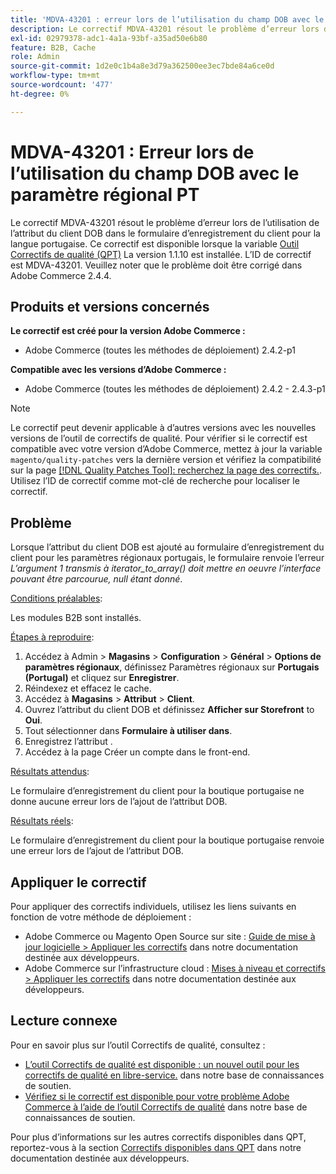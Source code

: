```yaml
---
title: 'MDVA-43201 : erreur lors de l’utilisation du champ DOB avec le paramètre régional PT'
description: Le correctif MDVA-43201 résout le problème d’erreur lors de l’utilisation de l’attribut du client DOB dans le formulaire d’enregistrement du client pour la langue portugaise. Ce correctif est disponible lorsque l’[outil de correctifs de qualité (QPT)](/help/announcements/adobe-commerce-announcements/magento-quality-patches-released-new-tool-to-self-serve-quality-patches.md) 1.1.10 est installé. L’ID de correctif est MDVA-43201. Veuillez noter que le problème doit être corrigé dans Adobe Commerce 2.4.4.
exl-id: 02979378-adc1-4a1a-93bf-a35ad50e6b80
feature: B2B, Cache
role: Admin
source-git-commit: 1d2e0c1b4a8e3d79a362500ee3ec7bde84a6ce0d
workflow-type: tm+mt
source-wordcount: '477'
ht-degree: 0%

---
```


# MDVA-43201 : Erreur lors de l’utilisation du champ DOB avec le paramètre régional PT

Le correctif MDVA-43201 résout le problème d’erreur lors de l’utilisation de l’attribut du client DOB dans le formulaire d’enregistrement du client pour la langue portugaise. Ce correctif est disponible lorsque la variable [Outil Correctifs de qualité (QPT)](/help/announcements/adobe-commerce-announcements/magento-quality-patches-released-new-tool-to-self-serve-quality-patches.md) La version 1.1.10 est installée. L’ID de correctif est MDVA-43201. Veuillez noter que le problème doit être corrigé dans Adobe Commerce 2.4.4.

## Produits et versions concernés

**Le correctif est créé pour la version Adobe Commerce :**

* Adobe Commerce (toutes les méthodes de déploiement) 2.4.2-p1

**Compatible avec les versions d’Adobe Commerce :**

* Adobe Commerce (toutes les méthodes de déploiement) 2.4.2 - 2.4.3-p1

>[!NOTE]
>
>Le correctif peut devenir applicable à d’autres versions avec les nouvelles versions de l’outil de correctifs de qualité. Pour vérifier si le correctif est compatible avec votre version d’Adobe Commerce, mettez à jour la variable `magento/quality-patches` vers la dernière version et vérifiez la compatibilité sur la page [[!DNL Quality Patches Tool]: recherchez la page des correctifs.](https://devdocs.magento.com/quality-patches/tool.html#patch-grid). Utilisez l’ID de correctif comme mot-clé de recherche pour localiser le correctif.

## Problème

Lorsque l’attribut du client DOB est ajouté au formulaire d’enregistrement du client pour les paramètres régionaux portugais, le formulaire renvoie l’erreur *L’argument 1 transmis à iterator_to_array() doit mettre en oeuvre l’interface pouvant être parcourue, null étant donné*.

<u>Conditions préalables</u>:

Les modules B2B sont installés.

<u>Étapes à reproduire</u>:

1. Accédez à Admin > **Magasins** > **Configuration** > **Général** > **Options de paramètres régionaux**, définissez Paramètres régionaux sur **Portugais (Portugal)** et cliquez sur **Enregistrer**.
1. Réindexez et effacez le cache.
1. Accédez à **Magasins** > **Attribut** > **Client**.
1. Ouvrez l’attribut du client DOB et définissez **Afficher sur Storefront** to **Oui**.
1. Tout sélectionner dans **Formulaire à utiliser dans**.
1. Enregistrez l’attribut .
1. Accédez à la page Créer un compte dans le front-end.

<u>Résultats attendus</u>:

Le formulaire d’enregistrement du client pour la boutique portugaise ne donne aucune erreur lors de l’ajout de l’attribut DOB.

<u>Résultats réels</u>:

Le formulaire d’enregistrement du client pour la boutique portugaise renvoie une erreur lors de l’ajout de l’attribut DOB.

## Appliquer le correctif

Pour appliquer des correctifs individuels, utilisez les liens suivants en fonction de votre méthode de déploiement :

* Adobe Commerce ou Magento Open Source sur site : [Guide de mise à jour logicielle > Appliquer les correctifs](https://devdocs.magento.com/guides/v2.4/comp-mgr/patching/mqp.html) dans notre documentation destinée aux développeurs.
* Adobe Commerce sur l’infrastructure cloud : [Mises à niveau et correctifs > Appliquer les correctifs](https://devdocs.magento.com/cloud/project/project-patch.html) dans notre documentation destinée aux développeurs.

## Lecture connexe

Pour en savoir plus sur l’outil Correctifs de qualité, consultez :

* [L’outil Correctifs de qualité est disponible : un nouvel outil pour les correctifs de qualité en libre-service.](/help/announcements/adobe-commerce-announcements/magento-quality-patches-released-new-tool-to-self-serve-quality-patches.md) dans notre base de connaissances de soutien.
* [Vérifiez si le correctif est disponible pour votre problème Adobe Commerce à l’aide de l’outil Correctifs de qualité](/help/support-tools/patches-available-in-qpt-tool/check-patch-for-magento-issue-with-magento-quality-patches.md) dans notre base de connaissances de soutien.

Pour plus d’informations sur les autres correctifs disponibles dans QPT, reportez-vous à la section [Correctifs disponibles dans QPT](https://devdocs.magento.com/quality-patches/tool.html#patch-grid) dans notre documentation destinée aux développeurs.
